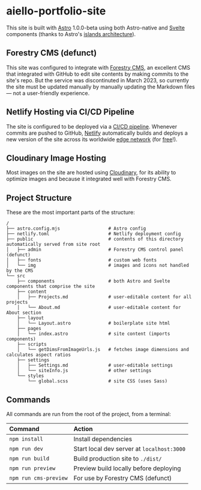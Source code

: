 # aiello-portfolio-site

This site is built with [Astro](https://astro.build) 1.0.0-beta using both Astro-native and [Svelte](https://svelte.dev/) components (thanks to Astro's [islands architecture](https://docs.astro.build/en/concepts/islands/)).

## Forestry CMS (defunct)

This site was configured to integrate with [Forestry CMS](https://tina.io/forestry/), an excellent CMS that integrated with GitHub to edit site contents by making commits to the site's repo. But the service was discontinuted in March 2023, so currently the site must be updated manually by manually updating the Markdown files — not a user-friendly experience.

## Netlify Hosting via CI/CD Pipeline

The site is configured to be deployed via a [CI/CD pipeline][cicd]. Whenever commits are pushed to GitHub, [Netlify][netlify] automatically builds and deploys a new version of the site across its worldwide [edge network][edge] (for [free][free]!).

[cicd]: https://www.netlify.com/blog/guide-to-ci-cd-automation-using-webhooks/
[netlify]: https://www.netlify.com/
[edge]: https://www.netlify.com/platform/core/edge/
[free]: https://www.netlify.com/pricing/

## Cloudinary Image Hosting

Most images on the site are hosted using [Cloudinary](https://cloudinary.com/), for its ability to optimize images and because it integrated well with Forestry CMS.

## Project Structure

These are the most important parts of the structure:

```
/
├── astro.config.mjs                  # Astro config
├── netlify.toml                      # Netlify deployment config
├── public                            # contents of this directory automatically served from site root
│   ├── admin                         # Forestry CMS control panel (defunct)
│   ├── fonts                         # custom web fonts
│   └── img                           # images and icons not handled by the CMS
└── src
    ├── components                    # both Astro and Svelte components that comprise the site
    ├── content
    │   ├── Projects.md               # user-editable content for all projects
    │   └── About.md                  # user-editable content for About section
    ├── layout
    │   └── Layout.astro              # boilerplate site html
    ├── pages
    │   └── index.astro               # site content (imports components)
    ├── scripts
    │   └── getDimsFromImageUrls.js   # fetches image dimensions and calculates aspect ratios
    ├── settings
    │   ├── Settings.md               # user-editable settings
    │   └── siteInfo.js               # other settings
    └── styles
        └── global.scss               # site CSS (uses Sass)
```

## Commands

All commands are run from the root of the project, from a terminal:

| Command               | Action                                     |
| :-------------------- | :----------------------------------------- |
| `npm install`         | Install dependencies                       |
| `npm run dev`         | Start local dev server at `localhost:3000` |
| `npm run build`       | Build production site to `./dist/`         |
| `npm run preview`     | Preview build locally before deploying     |
| `npm run cms-preview` | For use by Forestry CMS (defunct)          |

